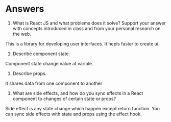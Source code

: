 # Answers

1. What is React JS and what problems does it solve? Support your answer with concepts introduced in class and from your personal research on the web.

This is a library for developing user interfaces. It hepls faster to create ui. 

1. Describe component state.

Component state change value at varible.

1. Describe props.

It shares data from one component to another

1. What are side effects, and how do you sync effects in a React component to changes of certain state or props?

Side effect is any state change which happen except return function. You can sync side effects with state and props using the effect hook.
